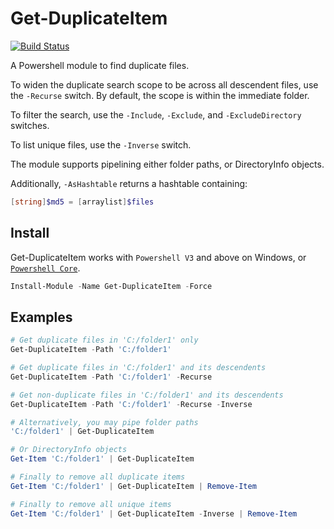 # Get-DuplicateItem

[![Build Status](https://travis-ci.org/leojonathanoh/Get-DuplicateItem.svg?branch=master)](https://travis-ci.org/leojonathanoh/Get-DuplicateItem)

A Powershell module to find duplicate files.

To widen the duplicate search scope to be across all descendent files, use the `-Recurse` switch. By default, the scope is within the immediate folder.

To filter the search, use the `-Include`, `-Exclude`, and `-ExcludeDirectory` switches.

To list unique files, use the `-Inverse` switch.

The module supports pipelining either folder paths, or DirectoryInfo objects.

Additionally, `-AsHashtable` returns a hashtable containing:

```powershell
[string]$md5 = [arraylist]$files
```

## Install

Get-DuplicateItem works with `Powershell V3` and above on Windows, or [`Powershell Core`](https://github.com/powershell/powershell).

```powershell
Install-Module -Name Get-DuplicateItem -Force
```

## Examples

```powershell
# Get duplicate files in 'C:/folder1' only
Get-DuplicateItem -Path 'C:/folder1'

# Get duplicate files in 'C:/folder1' and its descendents
Get-DuplicateItem -Path 'C:/folder1' -Recurse

# Get non-duplicate files in 'C:/folder1' and its descendents
Get-DuplicateItem -Path 'C:/folder1' -Recurse -Inverse

# Alternatively, you may pipe folder paths
'C:/folder1' | Get-DuplicateItem

# Or DirectoryInfo objects
Get-Item 'C:/folder1' | Get-DuplicateItem

# Finally to remove all duplicate items
Get-Item 'C:/folder1' | Get-DuplicateItem | Remove-Item

# Finally to remove all unique items
Get-Item 'C:/folder1' | Get-DuplicateItem -Inverse | Remove-Item
```
